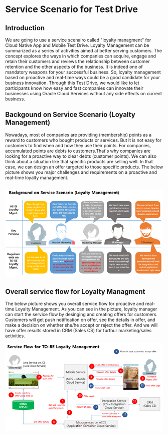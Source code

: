 
# Service Scenario for Test Drive #

## Introduction ##
We are going to use a service scenairo called "loyalty managment" for Cloud Native App and Mobile Test Drive. Loyalty Management can be summarized as a series of activities aimed at better serving customers. The concept explores the ways in which companies can acquire, engage and retain their customers and reviews the relationship between customer retention and the other aspects of the business. It is indeed one of mandatory weapons for your successful business. So, loyalty management based on proactive and real-time ways could be a good candidate for your business innovation. 
Through this Test Drive, we would like to let participants know how easy and fast companies can innovate their businesses using Oracle Cloud Services without any side effects on current business.

## Backgound on Service Scenario (Loyalty Management) ##
Nowadays, most of companies are providing (membership) points as a reward to customers who bought products or services. But it is not easy for customers to find when and how they use their points. For companies, accumulated points are debts to customers.That's why companies are looking for a proactive way to clear debts (customer points). We can also think about a situation like that specific products are selling well. In that case, we can design an offer targeted to those specific products. The below picture shows you major challenges and requirements on a proactive and real-time loyalty management.

![](common/images/BackgroundOnLoyaltyMgmt.PNG)
---

## Overall service flow for Loyalty Managment ##
The below picture shows you overall service flow for proactive and real-time Loyalty Management. As you can see in the picture, loyalty manager can start the service flow by desinging and creating offers for customers. Customers will get push notification on offer, see the details in offer, and make a decision on whether she/he accept or reject the offer. And we will have offer results stored in CRM (Sales CS) for furthur marketing/sales activities. 

![](common/images/ServiceFlow4LoyaltyMgmt.PNG)
